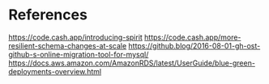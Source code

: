 # References
https://code.cash.app/introducing-spirit
https://code.cash.app/more-resilient-schema-changes-at-scale
https://github.blog/2016-08-01-gh-ost-github-s-online-migration-tool-for-mysql/
https://docs.aws.amazon.com/AmazonRDS/latest/UserGuide/blue-green-deployments-overview.html
